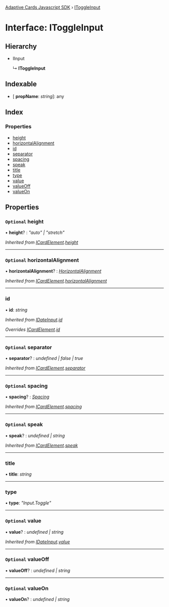 [Adaptive Cards Javascript SDK](../README.md) › [IToggleInput](itoggleinput.md)

# Interface: IToggleInput

## Hierarchy

* IInput

  ↳ **IToggleInput**

## Indexable

* \[ **propName**: *string*\]: any

## Index

### Properties

* [height](itoggleinput.md#optional-height)
* [horizontalAlignment](itoggleinput.md#optional-horizontalalignment)
* [id](itoggleinput.md#id)
* [separator](itoggleinput.md#optional-separator)
* [spacing](itoggleinput.md#optional-spacing)
* [speak](itoggleinput.md#optional-speak)
* [title](itoggleinput.md#title)
* [type](itoggleinput.md#type)
* [value](itoggleinput.md#optional-value)
* [valueOff](itoggleinput.md#optional-valueoff)
* [valueOn](itoggleinput.md#optional-valueon)

## Properties

### `Optional` height

• **height**? : *"auto" | "stretch"*

*Inherited from [ICardElement](icardelement.md).[height](icardelement.md#optional-height)*

___

### `Optional` horizontalAlignment

• **horizontalAlignment**? : *[HorizontalAlignment](../enums/horizontalalignment.md)*

*Inherited from [ICardElement](icardelement.md).[horizontalAlignment](icardelement.md#optional-horizontalalignment)*

___

###  id

• **id**: *string*

*Inherited from [IDateInput](idateinput.md).[id](idateinput.md#id)*

*Overrides [ICardElement](icardelement.md).[id](icardelement.md#optional-id)*

___

### `Optional` separator

• **separator**? : *undefined | false | true*

*Inherited from [ICardElement](icardelement.md).[separator](icardelement.md#optional-separator)*

___

### `Optional` spacing

• **spacing**? : *[Spacing](../enums/spacing.md)*

*Inherited from [ICardElement](icardelement.md).[spacing](icardelement.md#optional-spacing)*

___

### `Optional` speak

• **speak**? : *undefined | string*

*Inherited from [ICardElement](icardelement.md).[speak](icardelement.md#optional-speak)*

___

###  title

• **title**: *string*

___

###  type

• **type**: *"Input.Toggle"*

___

### `Optional` value

• **value**? : *undefined | string*

*Inherited from [IDateInput](idateinput.md).[value](idateinput.md#optional-value)*

___

### `Optional` valueOff

• **valueOff**? : *undefined | string*

___

### `Optional` valueOn

• **valueOn**? : *undefined | string*
